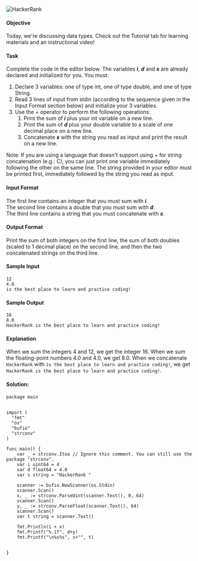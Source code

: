 ![HackerRank](https://www.hackerrank.com/wp-content/uploads/2020/05/hackerrank_logo-Pride-1.gif)

#### Objective
Today, we're discussing data types. Check out the Tutorial tab for learning materials and an instructional video!

#### Task
Complete the code in the editor below. The variables ***i***, ***d*** and ***s*** are already declared and initialized for you. You must:

1. Declare 3 variables: one of type int, one of type double, and one of type String. 
1. Read 3 lines of input from stdin (according to the sequence given in the Input Format section below) and initialize your 3 variables. 
1. Use the + operator to perform the following operations: 
    1. Print the sum of ***i*** plus your int variable on a new line.
    2. Print the sum of ***d*** plus your double variable to a scale of one decimal place on a new line.
    3. Concatenate ***s*** with the string you read as input and print the result on a new line.

Note: If you are using a language that doesn't support using + for string concatenation (e.g.: C), you can just print one variable immediately following the other on the same line. The string provided in your editor must be printed first, immediately followed by the string you read as input.

#### Input Format

The first line contains an integer that you must sum with ***i***.  
The second line contains a double that you must sum with ***d***.  
The third line contains a string that you must concatenate with ***s***.  

#### Output Format

Print the sum of both integers on the first line, the sum of both doubles (scaled to 1 decimal place) on the second line, and then the two concatenated strings on the third line.

#### Sample Input
```
12
4.0
is the best place to learn and practice coding!
```
#### Sample Output
```
16
8.0
HackerRank is the best place to learn and practice coding!
```

####  Explanation

When we sum the integers 4 and 12, we get the integer 16. 
When we sum the floating-point numbers 4.0 and 4.0, we get 8.0. 
When we concatenate ```HackerRank``` with ```is the best place to learn and practice coding!```, we get ```HackerRank is the best place to learn and practice coding!```.

#### Solution:

```golang
package main


import (
  "fmt"
  "os"
  "bufio"
  "strconv"
)

func main() {
    var _ = strconv.Itoa // Ignore this comment. You can still use the package "strconv".
    var i uint64 = 4
    var d float64 = 4.0
    var s string = "HackerRank "

    scanner := bufio.NewScanner(os.Stdin)
    scanner.Scan()
    x, _ := strconv.ParseUint(scanner.Text(), 0, 64)
    scanner.Scan()
    y, _ := strconv.ParseFloat(scanner.Text(), 64)
    scanner.Scan()
    var t string = scanner.Text()

    fmt.Println(i + x)
    fmt.Printf("%.1f", d+y)
    fmt.Printf("\n%s%s", s+"", t)


}
```
